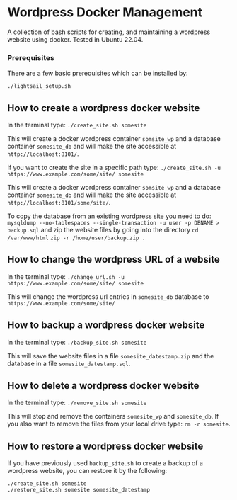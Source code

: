 # Wordpress Docker Management
A collection of bash scripts for creating, and maintaining a wordpress website using docker.
Tested in Ubuntu 22.04.

### Prerequisites

There are a few basic prerequisites which can be installed by:
```
./lightsail_setup.sh
```

## How to create a wordpress docker website

In the terminal type: `./create_site.sh somesite`

This will create a docker wordpress container `somsite_wp` and a database container `somesite_db` and will make the site accessible at `http://localhost:8101/`.

If you want to create the site in a specific path type: `./create_site.sh -u https://www.example.com/some/site/ somesite`

This will create a docker wordpress container `somsite_wp` and a database container `somesite_db` and will make the site accessible at `http://localhost:8101/some/site/`.

To copy the database from an existing wordpress site you need to do: `mysqldump --no-tablespaces --single-transaction -u user -p DBNAME > backup.sql`
and zip the website files by going into the directory `cd /var/www/html` `zip -r /home/user/backup.zip .` 

## How to change the wordpress URL of a website

In the terminal type: `./change_url.sh -u https://www.example.com/some/site/ somesite`

This will change the wordpress url entries in `somesite_db` database to `https://www.example.com/some/site/`

## How to backup a wordpress docker website

In the terminal type: `./backup_site.sh somesite`

This will save the website files in a file `somesite_datestamp.zip` and the database in a file `somesite_datestamp.sql`. 

## How to delete a wordpress docker website

In the terminal type: `./remove_site.sh somesite`

This will stop and remove the containers `somesite_wp` and `somesite_db`. If you also want to remove the files from your local drive type: `rm -r somesite`.

## How to restore a wordpress docker website

If you have previously used `backup_site.sh` to create a backup of a wordpress website, you can restore it by the following:

```
./create_site.sh somesite
./restore_site.sh somesite somesite_datestamp
```
